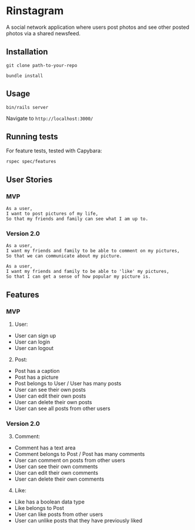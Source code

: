 # Rinstagram

A social network application where users post photos and see other posted photos via a shared newsfeed.

## Installation

`git clone path-to-your-repo`

`bundle install`

## Usage

`bin/rails server`

Navigate to `http://localhost:3000/`

## Running tests

For feature tests, tested with Capybara:

`rspec spec/features`

## User Stories

### MVP

```
As a user,
I want to post pictures of my life,
So that my friends and family can see what I am up to.
```

### Version 2.0

```
As a user,
I want my friends and family to be able to comment on my pictures,
So that we can communicate about my picture.

As a user,
I want my friends and family to be able to 'like' my pictures,
So that I can get a sense of how popular my picture is.

```

## Features

### MVP

1) User:

  * User can sign up
  * User can login
  * User can logout

2) Post:

  * Post has a caption
  * Post has a picture
  * Post belongs to User / User has many posts
  * User can see their own posts
  * User can edit their own posts
  * User can delete their own posts
  * User can see all posts from other users

### Version 2.0

3) Comment:

  * Comment has a text area
  * Comment belongs to Post / Post has many comments
  * User can comment on posts from other users
  * User can see their own comments
  * User can edit their own comments
  * User can delete their own comments

4) Like:

  * Like has a boolean data type
  * Like belongs to Post
  * User can like posts from other users
  * User can unlike posts that they have previously liked
